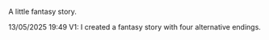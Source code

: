 A little fantasy story. 

13/05/2025 19:49 V1: I created a fantasy story with four alternative endings.
